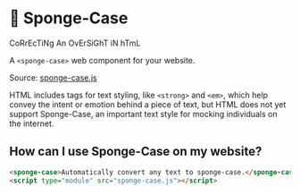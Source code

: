 # 🧽 Sponge-Case
CoRrEcTiNg An OvErSiGhT iN hTmL

A `<sponge-case>` web component for your website.

Source: [sponge-case.js](https://github.com/MWDelaney/sponge-case/blob/main/src/sponge-case.js)

HTML includes tags for text styling, like `<strong>` and `<em>`, which help convey the intent or emotion behind a piece of text, but HTML does not yet support Sponge-Case, an important text style for mocking individuals on the internet.

## How can I use Sponge-Case on my website?
```html
<sponge-case>Automatically convert any text to sponge-case.</sponge-case>
<script type="module" src="sponge-case.js"></script>
```

